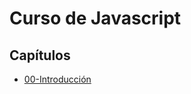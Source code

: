 # Curso de Javascript

## Capítulos

* [00-Introducción](https://github.com/IEEE-UDEP-Sede-Lima/Curso-de-Javascript/blob/master/00-Introducci%C3%B3n/00-introducci%C3%B3n.md)
